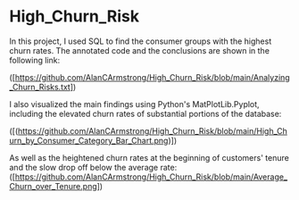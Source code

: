 # High_Churn_Risk

In this project, I used SQL to find the consumer groups with the highest churn rates.
The annotated code and the conclusions are shown in the following link:

([https://github.com/AlanCArmstrong/High_Churn_Risk/blob/main/Analyzing_Churn_Risks.txt])

I also visualized the main findings using Python's MatPlotLib.Pyplot, including the elevated churn rates of substantial portions of the database:

([(https://github.com/AlanCArmstrong/High_Churn_Risk/blob/main/High_Churn_by_Consumer_Category_Bar_Chart.png)])

As well as the heightened churn rates at the beginning of customers' tenure and the slow drop off below the average rate:  
([https://github.com/AlanCArmstrong/High_Churn_Risk/blob/main/Average_Churn_over_Tenure.png])
